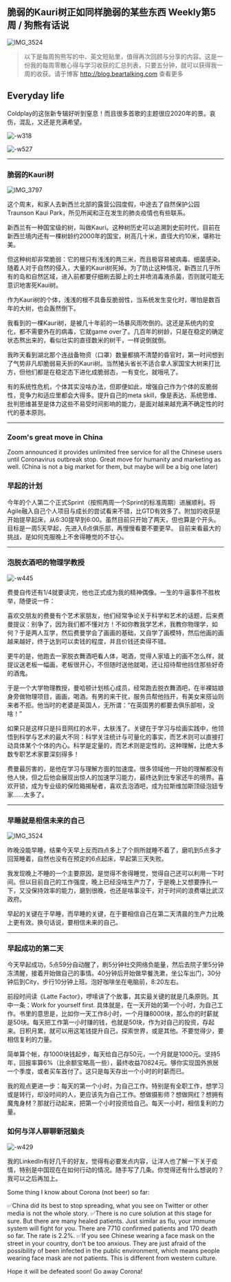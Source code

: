 ## 脆弱的Kauri树正如同样脆弱的某些东西 Weekly第5周 / 狗熊有话说

![IMG_3524](https://i.imgur.com/aWEhIHq.jpg)

> 以下是每周狗熊写的中、英文短贴里，值得再次回顾与分享的内容。这是一份我的每周零散心得与学习收获的汇总列表，只要五分钟，就可以获得我一周的收获。请于博客 http://blog.beartalking.com 查看更多 


## Everyday life

Coldplay的这张新专辑好听到窒息！而且很多首歌的主题很应2020年的景。哀伤，混乱，又还是充满希望。

![-w318](https://i.imgur.com/urocIUv.jpg)

![-w527](https://i.imgur.com/qA9GL4X.jpg)

***

### 脆弱的Kauri树

![IMG_3797](https://i.imgur.com/Au6UovK.jpg)


这个周末，和家人去新西兰北部的露营公园度假，中途去了自然保护公园Traunson Kaui Park，所见所闻和正在发生的肺炎疫情也有些联系。

新西兰有一种国宝级的树，叫做Kauri。这种树历史可以追溯到史前时代，目前在新西兰境内还有一棵树龄约2000年的国宝，树高几十米，直径大约10米，堪称壮美。

但这种树却非常脆弱：它的根只有浅浅的两三米，而且极容易被病毒、细菌感染。随着人对于自然的侵入，大量的Kauri树死掉。为了防止这种情况，新西兰几乎所有的岛和自然区域，进入前都要仔细刷去脚上的土并喷消毒液杀菌，否则就可能无意识地害死Kaui树。

作为Kauri树的个体，浅浅的根不具备反脆弱性，当系统发生变化时，哪怕是数百年的大树，也会轰然倒下。

我看到的一棵Kauri树，是被几十年前的一场暴风雨吹倒的。这还是系统内的变化，都不需要外在的病毒，它就game over了。几百年的树龄，只是在稳定的确定状态熬出来的，看似壮实的直径数米的树干，一样说倒就倒。

我昨天看到湖北那个连战备物资（口罩）数量都搞不清楚的昏官时，第一时间想到了气势非凡却脆弱易夭折的Kauri树。当然猪头省长不适合拿人家国宝大树来打比方，但他们都是在稳定态下进化成脆弱态，一有变化，就哦吼了。

有的系统性危机，个体其实没啥办法，但即便如此，增强自己作为个体的反脆弱性，竞争力和适应里都会大得多。提升自己的meta skill，像是表达、系统思维、批判思维甚至是体力这些不易受时间影响的能力，是面对越来越充满不确定性的时代的基本原则。

***

### Zoom's great move in China

Zoom announced it provides unlimited free service for all the Chinese users until Coronavirus outbreak stop. Great move for humanity and marketing as well. (China is not a big market for them, but maybe will be a big one later)

### 早起的计划

今年的个人第二个正式Sprint（按照两周一个Sprint的标准周期）进展顺利。将Agile融入自己个人项目与成长的尝试看来不错，比GTD有效多了。附加的收获是开始提早起床，从6:30提早到6:00。虽然目前只开始了两天，但也算是个开头。目标是一周5天早起，先进入6点俱乐部，再慢慢看要不要更早。
目前来看最大的挑战，是如何克服晚上不舍得睡觉的不甘心。

***

### 泡脱衣酒吧的物理学教授

![-w445](https://i.imgur.com/8yjQTq6.jpg)

费曼自传还有1/4就要读完，他也正式成为我的精神偶像。一生的牛逼事件不胜枚举，随便说一件：

喜欢交朋友的费曼有个艺术家朋友，他们经常争论关于科学和艺术的话题，后来费曼提议：别争了，因为我们都不懂对方！不如你教我学艺术，我教你物理学，如何？于是两人互学，然后费曼学会了画画的基础，又自学了画模特，然后他画的画越来越好，终于达到可以卖钱的程度，并且价钱还卖得不错。

更牛的是，他跑去一家脱衣舞酒吧看人体，喝酒，觉得人家墙上的画不怎么样，就提议送老板一幅画，老板很开心，不但随时送他就喝，还让招待帮他挡住那些好奇的酒鬼。

于是一个大学物理教授，曼哈顿计划核心成员，经常跑去脱衣舞酒吧，在半裸姑娘身旁做物理项目，画画，喝酒。有男的来干扰，服务员帮他挡开，有美女来搭讪则来者不拒。他当时的老婆是英国人，无所谓：“在英国男的都要去俱乐部啦，没啥！”

如果只是这样只是抖音网红的水平，太肤浅了。关键在于学习与绘画实践中，他领悟到科学与艺术的最大不同：科学关注统计与可量化的事实，而艺术则可以直接打动具体某个个体的内心。科学是定量的，而艺术则是定性的。这种理解，比绝大多数专职艺术家要深刻得多！

费曼最厉害的，是他在学习与理解方面的加速度。很多领域他一开始的理解都没有他人快，但之后他会展现出惊人的加速学习能力，最终达到比专家还牛的境界。喜欢开锁，成为专业级的保险箱揭秘者，喜欢去泡酒吧，成为拉斯维加斯顶级泡妞专家……太多了。

***

### 早睡就是相信未来的自己

![IMG_3524](https://i.imgur.com/aWEhIHq.jpg)


昨晚没能早睡，结果今天早上反而四点多上了个厕所就睡不着了，磨叽到5点多才回笼睡着，自然也没有在预定的6点起床，早起第三天失败。

我发现晚上不睡的一个主要原因，是觉得不舍得睡觉，觉得自己还可以利用一下时间。但以目前自己的工作强度，晚上已经没啥生产力了，于是晚上又想要挣扎一下，又没保持效率的能力，磨到很晚，也还是啥事没干，对于时间的浪费堪比武汉政府。

早起的关键在于早睡，而早睡的关键，在于要相信自己在第二天清晨的生产力比晚上更有效。换句话说，要相信未来的自己。

***

### 早起成功的第二天

今天早起成功，5点59分自动醒了，刷5分钟社交网络负能量，然后去院子里5分钟冻清醒，接着开始做自己的事情。40分钟后开始做早餐洗漱，坐公车出门，30分钟后到City，步行10分钟上班。泡好咖啡坐在电脑前，8:20左右。

前段时间读《Latte Factor》，啰嗦讲了个故事，其实最关键的就是几条原则。其中一条：Work for yourself first. 具体就是，在一天开始的第一个小时，为自己工作。书里的意思是，比如你一天工作8小时，一个月赚8000块，那么你的时薪就是50块。每天把工作第一小时赚的钱，也就是50块，作为对自己的投资，存起来。日积月累，就可以用这笔钱提升自己，探索世界，或是其他。不要觉得少，要相信复利的力量。

简单算个帐，存1000块钱起步，每天给自己存50元，一个月就是1000元。坚持5年，回报率算6%（比余额宝略高一些），最终收益70824元。够你实现国外旅居一个季度，或者买车首付了。这只是每天存出一个小时的时薪而已。

我的观点更进一步：每天的第一个小时，为自己工作。特别是有全职工作，想学习或是转行，却没时间的人，更应该先为自己工作。想做摄影师？想做网红？想拥有魔鬼身材？那就行动起来，把第一个小时投资给自己。每天一小时，相信复利的力量。

### 如何与洋人聊聊新冠脑炎

![-w429](https://i.imgur.com/erMl0AW.jpg)

我的LinkedIn有好几千的好友，觉得有必要发点内容，让洋人也了解一下关于疫情，特别是中国现在在如何行动的情况。随手写了几条。你觉得还有什么想说的？我可以之后再加上。

Some thing I know about Corona (not beer) so far:

✅China did its best to stop spreading, what you see on Twitter or other media is not the whole story. 
✅There is no cure solution at this stage for sure. But there are many healed patients. Just similar as flu, your immune system will fight for you. There are 7710 confirmed patients and 170 death so far. The rate is 2.2%. 
✅If you see Chinese wearing a face mask on the street in your country, don't be too anxious. They are just afraid of the possibility of been infected in the public environment, which means people wearing face mask are not patients. This is different from western culture. 

Hope it will be defeated soon! Go away Corona!